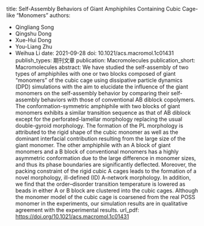 title: Self-Assembly Behaviors of Giant Amphiphiles Containing Cubic Cage-like “Monomers”
authors:
- Qingliang Song
- Qingshu Dong
- Xue-Hui Dong
- You-Liang Zhu
- Weihua Li
date: 2021-09-28
doi: 10.1021/acs.macromol.1c01431
publish_types: 期刊文章
publication: Macromolecules
publication_short: Macromolecules
abstract: We have studied the self-assembly of two types of amphiphiles  with one or two blocks composed of giant “monomers” of the cubic cage  using dissipative particle dynamics (DPD) simulations with the aim to  elucidate the influence of the giant monomers on the self-assembly  behavior by comparing their self-assembly behaviors with those of  conventional AB diblock copolymers. The conformation-symmetric  amphiphile with two blocks of giant monomers exhibits a similar  transition sequence as that of AB diblock except for the  perforated-lamellar morphology replacing the usual double-gyroid  morphology. The formation of the PL morphology is attributed to the  rigid shape of the cubic monomer as well as the dominant interfacial  contribution resulting from the large size of the giant monomer. The  other amphiphile with an A block of giant monomers and a B block of  conventional monomers has a highly asymmetric conformation due to the  large difference in monomer sizes, and thus its phase boundaries are  significantly deflected. Moreover, the packing constraint of the rigid  cubic A cages leads to the formation of a novel morphology, ill-defined  (ID) A-network morphology. In addition, we find that the order–disorder  transition temperature is lowered as beads in either A or B block are  clustered into the cubic cages. Although the monomer model of the cubic  cage is coarsened from the real POSS monomer in the experiments, our  simulation results are in qualitative agreement with the experimental  results.
url_pdf: https://doi.org/10.1021/acs.macromol.1c01431
